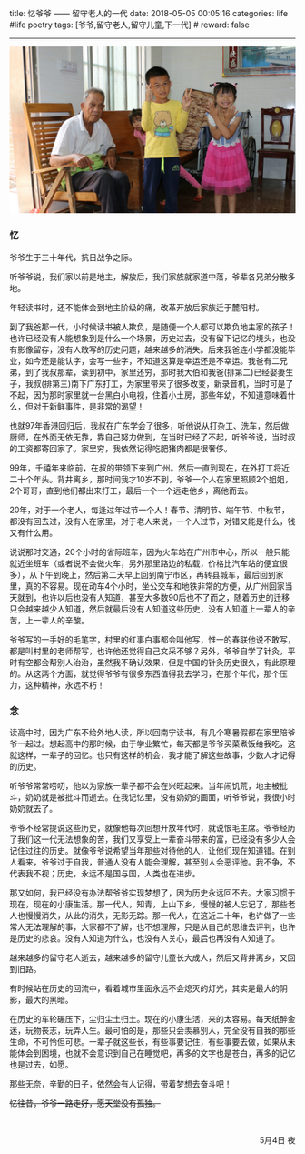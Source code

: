 title: 忆爷爷 —— 留守老人的一代
date: 2018-05-05 00:05:16
categories: life #life poetry
tags: [爷爷,留守老人,留守儿童,下一代]  # <!--more-->
reward: false

---

![my grandpa](https://github.com/iHTCboy/iGallery/raw/master/BlogImages/2018/05/myGrandpa.jpg)

### 忆
爷爷生于三十年代，抗日战争之际。


听爷爷说，我们家以前是地主，解放后，我们家族就家道中落，爷辈各兄弟分散多地。

年轻读书时，还不能体会到地主阶级的痛，改革开放后家族迁于麓阳村。

<!--more-->

到了我爸那一代，小时候读书被人欺负，是随便一个人都可以欺负地主家的孩子！也许已经没有人能想象到是什么一个场景，历史过去，没有留下记忆的境头，也没有影像留存，没有人敢写的历史问题，越来越多的消失。后来我爸连小学都没能毕业，如今还是能认字，会写一些字，不知道这算是幸运还是不幸运。我爸有二兄弟，到了我叔那辈，读到初中，家里还穷，那时我大伯和我爸(排第二)已经娶妻生子，我叔(排第三)南下广东打工，为家里带来了很多改变，新录音机，当时可是了不起，因为那时家里就一台黑白小电视，住着小土房，那些年幼，不知道意味着什么，但对于新鲜事件，是非常的渴望！

也就97年香港回归后，我叔在广东学会了很多，听他说从打杂工、洗车，然后做厨师，在外面无依无靠，靠自己努力做到，在当时已经了不起，听爷爷说，当时叔的工资都寄回家了。家里穷，我依然记得吃肥猪肉都是很奢侈。

99年，千禧年来临前，在叔的带领下来到广州。然后一直到现在，在外打工将近二十个年头。背井离乡，那时间我才10岁不到，爷爷一个人在家里照顾2个姐姐，2个哥哥，直到他们都出来打工，最后一个一个远走他乡，离他而去。

20年，对于一个老人，每逢过年过节一个人！春节、清明节、端午节、中秋节，都没有回去过，没有人在家里，对于老人来说，一个人过节，对错又能是什么，钱又有什么用。

说说那时交通，20个小时的省际班车，因为火车站在广州市中心，所以一般只能就近坐班车（或者说不会做火车，另外那里路边的私载，价格比汽车站的便宜很多），从下午到晚上，然后第二天早上回到南宁市区，再转县城车，最后回到家里，真的不容易。现在动车4个小时，坐公交车和地铁非常的方便，从广州回家当天就到，也许以后也没有人知道，甚至大多数90后也不了而之，随着历史的迁移只会越来越少人知道，然后就最后没有人知道这些历史，没有人知道上一辈人的辛苦，上一辈人的辛酸。

爷爷写的一手好的毛笔字，村里的红事白事都会叫他写，惟一的春联他说不敢写，都是叫村里的老师帮写，也许他还觉得自己文采不够？另外，爷爷自学了针灸，平时有空都会帮别人治治，虽然我不确认效果，但是中国的针灸历史很久，有此原理的。从这两个方面，就觉得爷爷有很多东西值得我去学习，在那个年代，那个压力，这种精神，永远不朽！


### 念

读高中时，因为广东不给外地人读，所以回南宁读书，有几个寒暑假都在家里陪爷爷一起过。想起高中的那时候，由于学业繁忙，每天都是爷爷买菜煮饭给我吃，这就这样，一辈子的回忆。也只有这样的机会，我才能了解这些故事，少数人才记得的历史。

听爷爷常常唠叨，他以为家族一辈子都不会在兴旺起来。当年闹饥荒，地主被批斗，奶奶就是被批斗而逝去。在我记忆里，没有奶奶的画面，听爷爷说，我很小时奶奶就去了。

爷爷不经常提说这些历史，就像他每次回想开放年代时，就说恨毛主席。爷爷经历了我们这一代无法想象的苦，我们又享受上一辈奋斗带来的富，已经没有多少人会记住过往的历史。就像爷爷说希望当年那些对待他的人，让他们现在知道错。在别人看来，爷爷过于自我，普通人没有人能会理解，甚至别人会恶评他。我不争，不代表我不视；历史，永远不是国与国，人类也在进步。

那又如何，我已经没有办法帮爷爷实现梦想了，因为历史永远回不去。大家习惯于现在，现在的小康生活。那一代人，知青，上山下乡，慢慢的被人忘记了，那些老人也慢慢消失，从此的消失，无影无踪。那一代人，在这近二十年，也许做了一些常人无法理解的事，大家都不了解，也不想理解，只是从自己的思维去评判，也许是历史的悲哀。没有人知道为什么，也没有人关心，最后也再没有人知道了。

越来越多的留守老人逝去，越来越多的留守儿童长大成人，然后又背井离乡，又回到旧路。

有时候站在历史的回流中，看着城市里面永远不会熄灭的灯光，其实是最大的阴影，最大的黑暗。

在历史的车轮碾压下，尘归尘土归土。现在的小康生活，来的太容易。每天纸醉金迷，玩物丧志，玩弄人生。最可怕的是，那些只会羡慕别人，完全没有自我的那些生命，不可怜但可悲。一辈子就这些长，有些事要记住，有些事要去做，如果从未能体会到困境，也就不会意识到自己在睡觉吧，再多的文字也是苍白，再多的记忆也是过去，如愿。

那些无奈，辛勤的日子，依然会有人记得，带着梦想去奋斗吧！


~~忆往昔，爷爷一路走好，愿天堂没有孤独。~~


<br>
<p align="right">5月4日 夜</p>
                            


